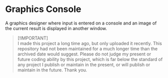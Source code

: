 # Graphics Console

A graphics designer where input is entered on a console and an image of the current result is displayed in another window.

> [!IMPORTANT]\
> I made this project a long time ago, but only uploaded it recently. This repository had not been maintained for a much longer time than the archived date would suggest. Please do not judge my present or future coding ability by this project, which is far below the standard of any project I publish or maintain in the present, or will publish or maintain in the future. Thank you.
